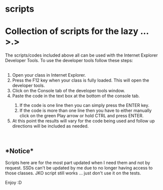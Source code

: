 # scripts
<h1>Collection of scripts for the lazy ... >.></h1>


The scripts/codes included above all can be used with the Internet Explorer Developer Tools. To use the developer tools follow these steps:</br></br>
<ol>
  <li>Open your class in Internet Explorer.</li>
  <li>Press the F12 key when your class is fully loaded. This will open the developer tools.</li>
  <li>Click on the Console tab of the developer tools window.</li>
  <li>Paste the code in the text box at the bottom of the console tab.</li>
  <ol>
    <li>If the code is one line then you can simply press the ENTER key.</li>
    <li>If the code is more than one line then you have to either manually click on the green Play arrow or hold CTRL and press ENTER.</li>   </ol>
  <li>At this point the results will vary for the code being used and follow up directions will be included as needed.</li>
</ol>
</br>
<h2>*Notice*</h2>
Scripts here are for the most part updated when I need them and not by request.
SSDs can't be updated by me due to no longer having access to those classes.
JKO script still works ... just don't use it on the tests.
</br>

Enjoy :D
